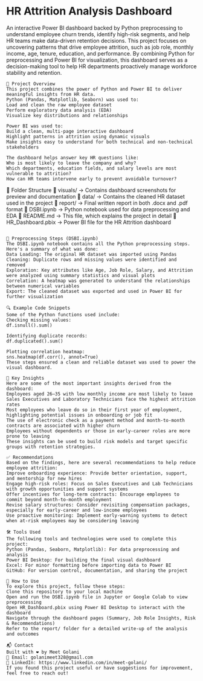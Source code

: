 # HR Attrition Analysis Dashboard
An interactive Power BI dashboard backed by Python preprocessing to understand employee churn trends, identify high-risk segments, and help HR teams make data-driven retention decisions.
This project focuses on uncovering patterns that drive employee attrition, such as job role, monthly income, age, tenure, education, and performance. By combining Python for preprocessing and Power BI for visualization, this dashboard serves as a decision-making tool to help HR departments proactively manage workforce stability and retention.
```
🚀 Project Overview
This project combines the power of Python and Power BI to deliver meaningful insights from HR data.
Python (Pandas, Matplotlib, Seaborn) was used to:
Load and clean the raw employee dataset
Perform exploratory data analysis (EDA)
Visualize key distributions and relationships

Power BI was used to:
Build a clean, multi-page interactive dashboard
Highlight patterns in attrition using dynamic visuals
Make insights easy to understand for both technical and non-technical stakeholders

The dashboard helps answer key HR questions like:
Who is most likely to leave the company and why?
Which departments, education fields, and salary levels are most vulnerable to attrition?
How can HR teams intervene early to prevent avoidable turnover?
```
📂 Folder Structure
📁 visuals/ → Contains dashboard screenshots for preview and documentation
📁 data/ → Contains the cleaned HR dataset used in the project
📁 report/ → Final written report in both .docx and .pdf format
📄 DSBI.ipynb → Python notebook used for data preprocessing and EDA
📄 README.md → This file, which explains the project in detail
📄 HR_Dashboard.pbix → Power BI file for the HR Attrition dashboard
```

🧹 Preprocessing Steps (DSBI.ipynb)
The DSBI.ipynb notebook contains all the Python preprocessing steps. Here's a summary of what was done:
Data Loading: The original HR dataset was imported using Pandas
Cleaning: Duplicate rows and missing values were identified and removed
Exploration: Key attributes like Age, Job Role, Salary, and Attrition were analyzed using summary statistics and visual plots
Correlation: A heatmap was generated to understand the relationships between numerical variables
Export: The cleaned dataset was exported and used in Power BI for further visualization

🔍 Example Code Snippets
Some of the Python functions used include:
Checking missing values:
df.isnull().sum()

Identifying duplicate records:
df.duplicated().sum()

Plotting correlation heatmap:
sns.heatmap(df.corr(), annot=True)
These steps ensured a clean and reliable dataset was used to power the visual dashboard.

📌 Key Insights
Here are some of the most important insights derived from the dashboard:
Employees aged 26–35 with low monthly income are most likely to leave
Sales Executives and Laboratory Technicians face the highest attrition rates
Most employees who leave do so in their first year of employment, highlighting potential issues in onboarding or job fit
The use of electronic check as a payment method and month-to-month contracts are associated with higher churn
Employees without dependents or those in early-career roles are more prone to leaving
These insights can be used to build risk models and target specific groups with retention strategies.

✅ Recommendations
Based on the findings, here are several recommendations to help reduce employee attrition:
Improve onboarding experience: Provide better orientation, support, and mentorship for new hires
Engage high-risk roles: Focus on Sales Executives and Lab Technicians with growth opportunities and support systems
Offer incentives for long-term contracts: Encourage employees to commit beyond month-to-month employment
Revise salary structures: Consider revisiting compensation packages, especially for early-career and low-income employees
Use proactive monitoring: Implement early-warning systems to detect when at-risk employees may be considering leaving

🛠️ Tools Used
The following tools and technologies were used to complete this project:
Python (Pandas, Seaborn, Matplotlib): For data preprocessing and analysis
Power BI Desktop: For building the final visual dashboard
Excel: For minor formatting before importing data to Power BI
GitHub: For version control, documentation, and sharing the project

📎 How to Use
To explore this project, follow these steps:
Clone this repository to your local machine
Open and run the DSBI.ipynb file in Jupyter or Google Colab to view preprocessing
Open HR_Dashboard.pbix using Power BI Desktop to interact with the dashboard
Navigate through the dashboard pages (Summary, Job Role Insights, Risk & Recommendations)
Refer to the report/ folder for a detailed write-up of the analysis and outcomes

📬 Contact
Built with ❤️ by Meet Golani
📧 Email: golanimeet328@gmail.com
🔗 LinkedIn: https://www.linkedin.com/in/meet-golani/
If you found this project useful or have suggestions for improvement, feel free to reach out!
